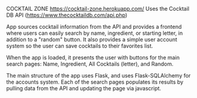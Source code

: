 COCKTAIL ZONE
https://cocktail-zone.herokuapp.com/
Uses the Cocktail DB API (https://www.thecocktaildb.com/api.php)

App sources cocktail information from the API and provides a frontend where users can easily search by name, ingredient, or starting letter,
in addition to a "random" button. It also provides a simple user account system so the user can save cocktails to their favorites list.

When the app is loaded, it presents the user with buttons for the main search pages: Name, Ingredient, All Cocktails (letter), and Random.

The main structure of the app uses Flask, and uses Flask-SQLAlchemy for the accounts system. Each of the search pages populates its results
by pulling data from the API and updating the page via javascript. 